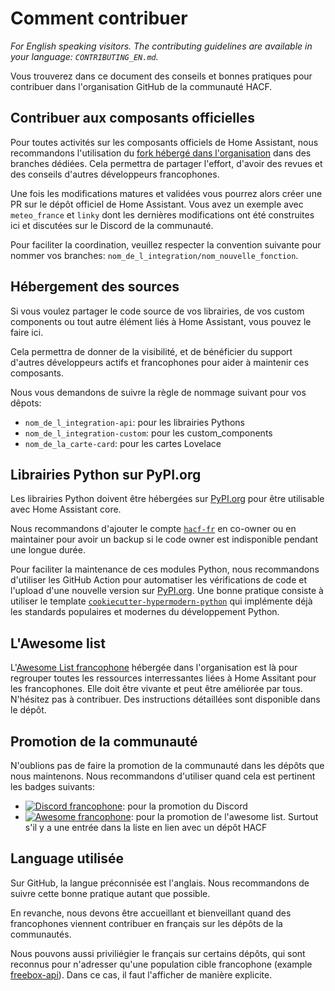 # Comment contribuer

_For English speaking visitors. The contributing guidelines are available in your language: `CONTRIBUTING_EN.md`._

Vous trouverez dans ce document des conseils et bonnes pratiques pour contribuer
dans l'organisation GitHub de la communauté HACF.

## Contribuer aux composants officielles

Pour toutes activités sur les composants officiels de Home Assistant, nous recommandons l'utilisation du [fork hébergé dans l'organisation](https://github.com/hacf-fr/home-assistant-core) dans
des branches dédiées. Cela permettra de partager l'effort, d'avoir des revues
et des conseils d'autres développeurs francophones.

Une fois les modifications matures et validées vous pourrez alors créer une PR
sur le dépôt officiel de Home Assistant. Vous avez un exemple avec `meteo_france` et `linky` dont les dernières modifications
ont été construites ici et discutées sur le Discord de la communauté.

Pour faciliter la coordination, veuillez respecter la convention suivante pour
nommer vos branches: `nom_de_l_integration/nom_nouvelle_fonction`.

## Hébergement des sources

Si vous voulez partager le code source de vos librairies, de vos custom components
ou tout autre élément liés à Home Assistant, vous pouvez le faire ici.

Cela permettra de donner de la visibilité, et de bénéficier du support d'autres
développeurs actifs et francophones pour aider à maintenir ces composants.

Nous vous demandons de suivre la règle de nommage suivant pour vos dêpots:

- `nom_de_l_integration-api`: pour les librairies Pythons
- `nom_de_l_integration-custom`: pour les custom_components
- `nom_de_la_carte-card`: pour les cartes Lovelace

## Librairies Python sur PyPI.org

Les librairies Python doivent être hébergées sur [PyPI.org](https://pypi.org) pour être utilisable avec Home Assistant core. 

Nous recommandons d'ajouter le compte [`hacf-fr`](https://pypi.org/user/hacf-fr/) en co-owner ou en maintainer pour avoir un backup si le code owner est indisponible pendant une longue durée.

Pour faciliter la maintenance de ces modules Python, nous recommandons d'utiliser les GitHub Action pour automatiser les vérifications de code et l'upload d'une nouvelle version sur [PyPI.org](https://pypi.org). Une bonne pratique consiste à utiliser le template [`cookiecutter-hypermodern-python`](https://github.com/cjolowicz/cookiecutter-hypermodern-python) qui implémente déjà les standards populaires et modernes du développement Python.

## L'Awesome list

L'[Awesome List francophone](https://github.com/hacf-fr/awesome-francophone-home-assistant)
hébergée dans l'organisation est là pour regrouper toutes les ressources interressantes liées à Home Assitant
pour les francophones. Elle doit être vivante et peut être améliorée par tous.
N'hésitez pas à contribuer. Des instructions détaillées sont disponible dans le
dépôt.

## Promotion de la communauté

N'oublions pas de faire la promotion de la communauté dans les dépôts que nous maintenons.
Nous recommandons d'utiliser quand cela est pertinent les badges suivants:

* [![Discord francophone][discord-shield-fr]][discord-fr]: pour la promotion du Discord
* [![Awesome francophone][awesome-shield]][awesome-fr]: pour la promotion de l'awesome list. Surtout s'il y a une entrée dans la liste en lien avec un dépôt HACF

## Language utilisée

Sur GitHub, la langue préconnisée est l'anglais. Nous recommandons de suivre cette bonne pratique autant que possible.

En revanche, nous devons être accueillant et bienveillant quand des francophones viennent contribuer en français sur les dépôts de la communautés.

Nous pouvons aussi priviliégier le français sur certains dépôts, qui sont reconnus pour n'adresser qu'une population cible francophone (example [freebox-api](https://github.com/hacf-fr/freebox-api)).
Dans ce cas, il faut l'afficher de manière explicite.

[awesome-shield]: https://awesome.re/badge.svg
[awesome-fr]: https://awesome.hacf.fr
[forum-fr]: https://forum.hacf.fr/
[discord-shield-fr]: https://img.shields.io/discord/706096417000652840?label=Discord%20francophone%20HACF&logo=discord
[discord-fr]: https://discord.com/invite/PaZFEjX
